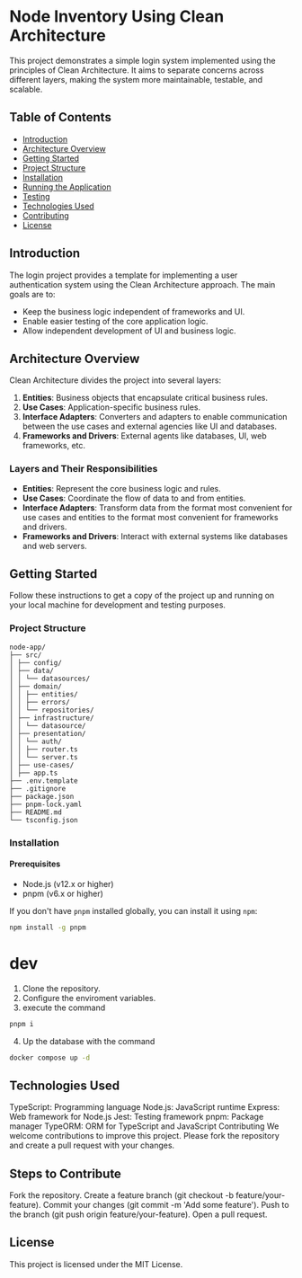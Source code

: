 # Node Inventory Using Clean Architecture

This project demonstrates a simple login system implemented using the principles of Clean Architecture. It aims to separate concerns across different layers, making the system more maintainable, testable, and scalable.

## Table of Contents

- [Introduction](#introduction)
- [Architecture Overview](#architecture-overview)
- [Getting Started](#getting-started)
- [Project Structure](#project-structure)
- [Installation](#installation)
- [Running the Application](#running-the-application)
- [Testing](#testing)
- [Technologies Used](#technologies-used)
- [Contributing](#contributing)
- [License](#license)

## Introduction

The login project provides a template for implementing a user authentication system using the Clean Architecture approach. The main goals are to:

- Keep the business logic independent of frameworks and UI.
- Enable easier testing of the core application logic.
- Allow independent development of UI and business logic.

## Architecture Overview

Clean Architecture divides the project into several layers:

1. **Entities**: Business objects that encapsulate critical business rules.
2. **Use Cases**: Application-specific business rules.
3. **Interface Adapters**: Converters and adapters to enable communication between the use cases and external agencies like UI and databases.
4. **Frameworks and Drivers**: External agents like databases, UI, web frameworks, etc.

### Layers and Their Responsibilities

- **Entities**: Represent the core business logic and rules.
- **Use Cases**: Coordinate the flow of data to and from entities.
- **Interface Adapters**: Transform data from the format most convenient for use cases and entities to the format most convenient for frameworks and drivers.
- **Frameworks and Drivers**: Interact with external systems like databases and web servers.

## Getting Started

Follow these instructions to get a copy of the project up and running on your local machine for development and testing purposes.

### Project Structure


```
node-app/
├── src/
│ ├── config/
│ ├── data/
│ │ └── datasources/
│ ├── domain/
│ │ ├── entities/
│ │ ├── errors/
│ │ └── repositories/
│ ├── infrastructure/
│ │ └── datasource/
│ ├── presentation/
│ │ └── auth/
│ │ ├── router.ts
│ │ └── server.ts
│ ├── use-cases/
│ ├── app.ts
├── .env.template
├── .gitignore
├── package.json
├── pnpm-lock.yaml
├── README.md
└── tsconfig.json
```

### Installation

#### Prerequisites

- Node.js (v12.x or higher)
- pnpm (v6.x or higher)

If you don't have `pnpm` installed globally, you can install it using `npm`:

```bash
npm install -g pnpm
```

# dev
1. Clone the repository.
2. Configure the enviroment variables.
3. execute the command 
```bash
pnpm i
```
4. Up the database with the command 
```bash
docker compose up -d
```

## Technologies Used

TypeScript: Programming language
Node.js: JavaScript runtime
Express: Web framework for Node.js
Jest: Testing framework
pnpm: Package manager
TypeORM: ORM for TypeScript and JavaScript
Contributing
We welcome contributions to improve this project. Please fork the repository and create a pull request with your changes.

## Steps to Contribute
Fork the repository.
Create a feature branch (git checkout -b feature/your-feature).
Commit your changes (git commit -m 'Add some feature').
Push to the branch (git push origin feature/your-feature).
Open a pull request.

## License
This project is licensed under the MIT License.

